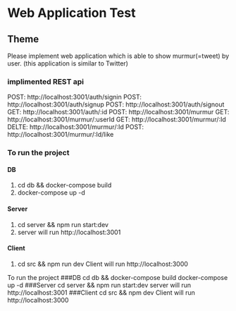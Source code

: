 # Web Application Test
## Theme
Please implement web application which is able to show murmur(=tweet) by user. (this application is similar to Twitter)

### implimented REST api

  POST: http://localhost:3001/auth/signin
  POST: http://localhost:3001/auth/signup
  POST: http://localhost:3001/auth/signout
  GET: http://localhost:3001/auth/:id
  POST: http://localhost:3001/murmur
  GET: http://localhost:3001/murmur/:userId
  GET: http://localhost:3001/murmur/:Id
  DELTE: http://localhost:3001/murmur/:Id
  POST: http://localhost:3001/murmur/:Id/like
  
  

### To run the project
#### DB
1. cd db && docker-compose build
1. docker-compose up -d

#### Server
1. cd server && npm run start:dev
2. server will run http://localhost:3001

#### Client
1. cd src && npm run dev
Client will run http://localhost:3000


To run the project
###DB
     cd db && docker-compose build
     docker-compose up -d
###Server
     cd server && npm run start:dev
     server will run http://localhost:3001
###Client
     cd src && npm dev Client will run http://localhost:3000



